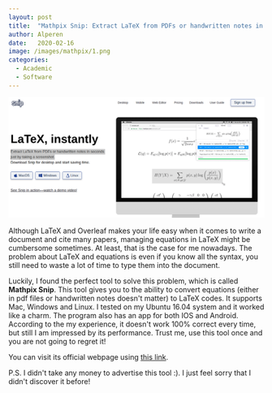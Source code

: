 ```yaml
---
layout: post
title:  "Mathpix Snip: Extract LaTeX from PDFs or handwritten notes in seconds just by taking a screenshot. "
author: Alperen
date:   2020-02-16
image: /images/mathpix/1.png
categories: 
  - Academic
  - Software
---
```


![Ubuntu Logo](/images/mathpix/1.png)

Although LaTeX and Overleaf makes your life easy when it comes to write a document and cite many papers, managing equations in LaTeX might be cumbersome sometimes. At least, that is the case for me nowadays. The problem about LaTeX and equations is even if you know all the syntax, you still need to waste a lot of time to type them into the document.

Luckily, I found the perfect tool to solve this problem, which is called **Mathpix Snip**. This tool gives you to the ability to convert equations (either in pdf files or handwritten notes doesn't matter) to LaTeX codes. It supports Mac, Windows and Linux. I tested on my Ubuntu 16.04 system and it worked like a charm. The program also has an app for both IOS and Android. According to the my experience, it doesn't work 100% correct every time, but still I am impressed by its performance. Trust me, use this tool once and you are not going to regret it!

You can visit its official webpage using [this link](https://mathpix.com/). 

P.S. I didn't take any money to advertise this tool :). I just feel sorry that I didn't discover it before!

